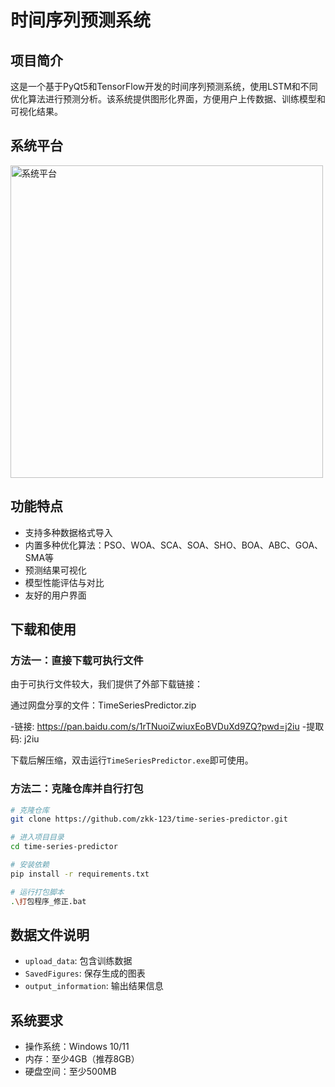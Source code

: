 # 时间序列预测系统

## 项目简介

这是一个基于PyQt5和TensorFlow开发的时间序列预测系统，使用LSTM和不同优化算法进行预测分析。该系统提供图形化界面，方便用户上传数据、训练模型和可视化结果。

## 系统平台
<img src="https://github.com/user-attachments/assets/817d18fe-9a25-4846-8051-f0731996faa5" width="500" alt="系统平台">


## 功能特点

- 支持多种数据格式导入
- 内置多种优化算法：PSO、WOA、SCA、SOA、SHO、BOA、ABC、GOA、SMA等
- 预测结果可视化
- 模型性能评估与对比
- 友好的用户界面

## 下载和使用

### 方法一：直接下载可执行文件

由于可执行文件较大，我们提供了外部下载链接：

通过网盘分享的文件：TimeSeriesPredictor.zip

-链接: https://pan.baidu.com/s/1rTNuoiZwiuxEoBVDuXd9ZQ?pwd=j2iu 
-提取码: j2iu

下载后解压缩，双击运行`TimeSeriesPredictor.exe`即可使用。

### 方法二：克隆仓库并自行打包

```bash
# 克隆仓库
git clone https://github.com/zkk-123/time-series-predictor.git

# 进入项目目录
cd time-series-predictor

# 安装依赖
pip install -r requirements.txt

# 运行打包脚本
.\打包程序_修正.bat
```

## 数据文件说明

- `upload_data`: 包含训练数据
- `SavedFigures`: 保存生成的图表
- `output_information`: 输出结果信息

## 系统要求

- 操作系统：Windows 10/11
- 内存：至少4GB（推荐8GB）
- 硬盘空间：至少500MB 
